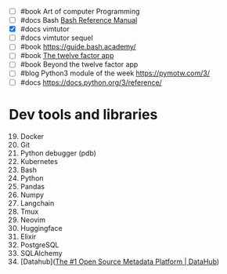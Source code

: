 - [ ] #book Art of computer Programming
- [ ] #docs Bash [Bash Reference Manual](https://www.gnu.org/software/bash/manual/bash.html)
- [x] #docs vimtutor
- [ ] #docs vimtutor sequel
- [ ] #book https://guide.bash.academy/
- [ ] #book [The twelve factor app](https://12factor.net/)
- [ ] #book Beyond the twelve factor app
- [ ] #blog Python3 module of the week https://pymotw.com/3/
- [ ] #docs https://docs.python.org/3/reference/

# Dev tools and libraries
19. Docker
20. Git
21. Python debugger (pdb)
22. Kubernetes
23. Bash 
24. Python
25. Pandas
26. Numpy
27. Langchain
28. Tmux
29. Neovim
30. Huggingface
31. Elixir
32. PostgreSQL
33. SQLAlchemy
34. [Datahub]([The #1 Open Source Metadata Platform | DataHub](https://datahubproject.io/))